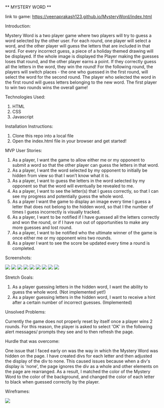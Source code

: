 ** MYSTERY WORD **
<img scr="snowman.gif">

link to game: https://veenaprakash123.github.io/MysteryWord/index.html


Introduction:

Mystery Word is a two player game where two players will try to guess a word selected by the other user. For each round, one player will select a word, and the other player will guess the letters that are included in that word. For every incorrect guess, a piece of a holiday themed drawing will be displayed. If the whole image is displayed the Player making the guesses loses that round, and the other player earns a point. If they correctly guess all the letters in the word, they win the round! For the following round, the players will switch places - the one who guessed in the first round, will select the word for the second round. The player who selected the word in the first round will guess letters belonging to the new word. The first player to win two rounds wins the overall game! 


Technologies Used: 

1. HTML
2. CSS
3. Javascript


Installation Instructions: 

1. Clone this repo into a local file 
2. Open the index.html file in your browser and get started! 


MVP User Stories: 

1. As a player, I want the game to allow either me or my opponent to submit a word so that the other player can guess the letters in that word.  
2. As a player, I want the word selected by my opponent to initially be hidden from view so that I won’t know what it is. 
3. As a player, I want to guess the letters in the word selected by my opponent so that the word will eventually be revealed to me.
4. As a player, I want to see the letter(s) that I guess correctly, so that I can see my progress and potentially guess the whole word. 
5. As a player I want the game to display an image every time I guess a letter that does not belong to the hidden word, so that I the number of times I guess incorrectly is visually tracked.
6. As a player, I want to be notified if I have guessed all the letters correctly and won the round, or if I have run out of opportunities to make any more guesses and lost round. 
7. As a player, I want to be notified who the ultimate winner of the game is once either me or my opponent wins two rounds. 
8. As a player I want to see the score be updated every time a round is completed.

Screenshots: 

<img src="first prompt answer.png">

<img src="hint prompt answer.png">

<img src="first alert.png">

<img src="guesses.png">

<img src="wrong guess alert.png">

<img src="hintDisplayed.png">

<img src="losingRound.png">

<img src="winningRound.png">

<img src="gameOver.png">


Stretch Goals: 

1. As a player guessing letters in the hidden word, I want the ability to guess the whole word. (Not implemented yet!)
2. As a player guessing letters in the hidden word, I want to receive a hint after a certain number of incorrect guesses. (Implemented)


Unsolved Problems: 

Currently the game does not properly reset by itself once a player wins 2 rounds. For this reason, the player is asked to select 'OK' in the following alert messages/ prompts they see and to then refresh the page.


Hurdle that was overcome: 

One issue that I faced early on was the way in which the Mystery Word was hidden on the page. I have created divs for each letter and then adjusted the display of the div to none. This caused issues because when a div's display is 'none', the page ignores the div as a whole and other elements on the page are rearranged. As a result, I matched the color of the Mystery Word to the color of the background, and changed the color of each letter to black when guessed correctly by the player. 

Wireframes: 

<img src="project1_wireframe2.png">
